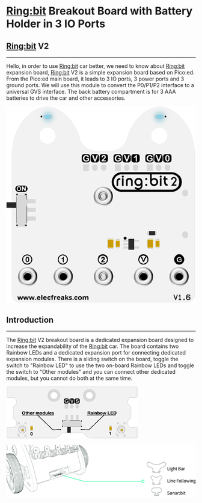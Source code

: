 # [Ring:bit](https://shop.elecfreaks.com/products/elecfreaks-pico-ed-ring-bit-v2-car-kit-with-pico-ed-board?_pos=2&_sid=18032a345&_ss=r) Breakout Board with Battery Holder in 3 IO Ports

## [Ring:bit](https://shop.elecfreaks.com/products/elecfreaks-pico-ed-ring-bit-v2-car-kit-with-pico-ed-board?_pos=2&_sid=18032a345&_ss=r) V2  
---

Hello, in order to use [Ring:bit](https://shop.elecfreaks.com/products/elecfreaks-pico-ed-ring-bit-v2-car-kit-with-pico-ed-board?_pos=2&_sid=18032a345&_ss=r) car better, we need to know about [Ring:bit](https://shop.elecfreaks.com/products/elecfreaks-pico-ed-ring-bit-v2-car-kit-with-pico-ed-board?_pos=2&_sid=18032a345&_ss=r) expansion board, [Ring:bit](https://shop.elecfreaks.com/products/elecfreaks-pico-ed-ring-bit-v2-car-kit-with-pico-ed-board?_pos=2&_sid=18032a345&_ss=r) V2 is a simple expansion board based on Pico:ed. From the Pico:ed main board, it leads to 3 IO ports, 3 power ports and 3 ground ports. We will use this module to convert the P0/P1/P2 interface to a universal GVS interface. The back battery compartment is for 3 AAA batteries to drive the car and other accessories.

![](./images/board01.png)

## Introduction
---

The [Ring:bit](https://shop.elecfreaks.com/products/elecfreaks-pico-ed-ring-bit-v2-car-kit-with-pico-ed-board?_pos=2&_sid=18032a345&_ss=r) V2 breakout board is a dedicated expansion board designed to increase the expandability of the [Ring:bit](https://shop.elecfreaks.com/products/elecfreaks-pico-ed-ring-bit-v2-car-kit-with-pico-ed-board?_pos=2&_sid=18032a345&_ss=r) car. The board contains two Rainbow LEDs and a dedicated expansion port for connecting dedicated expansion modules.
There is a sliding switch on the board, toggle the switch to "Rainbow LED" to use the two on-board Rainbow LEDs and toggle the switch to "Other modules" and you can connect other dedicated modules, but you cannot do both at the same time.

![](./images/board02.png)



![](./images/board03.png)
